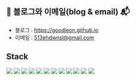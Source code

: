 ## 📔 블로그와 이메일(blog & email) 📬

<!--
<a href="https://goodjeon.github.io/">
    <img src = "https://img.shields.io/badge/MY%20BLOG-yellow?&style=flat&logo=github&logoColor=black" style="height : auto; margin-right : 2px;"/>
</a>
-->

- 블로그 : <https://goodjeon.github.io> 
- 이메일 : <513ehdwnsl@gmail.com>

## Stack
<img src="https://img.shields.io/badge/python-3776AB?style=for-the-badge&logo=python&logoColor=white">
<img src="https://img.shields.io/badge/html5-E34F26?style=for-the-badge&logo=html5&logoColor=white">
<img src="https://img.shields.io/badge/css-1572B6?style=for-the-badge&logo=css3&logoColor=white">
<img src="https://img.shields.io/badge/javascript-F7DF1E?style=for-the-badge&logo=javascript&logoColor=black">
<img src="https://img.shields.io/badge/jquery-0769AD?style=for-the-badge&logo=jquery&logoColor=white">
<img src="https://img.shields.io/badge/oracle-F80000?style=for-the-badge&logo=oracle&logoColor=white">
<img src="https://img.shields.io/badge/mysql-4479A1?style=for-the-badge&logo=mysql&logoColor=white">
<img src="https://img.shields.io/badge/mongoDB-47A248?style=for-the-badge&logo=MongoDB&logoColor=white">
<img src="https://img.shields.io/badge/django-092E20?style=for-the-badge&logo=django&logoColor=white">
<img src="https://img.shields.io/badge/linux-FCC624?style=for-the-badge&logo=linux&logoColor=black">
<img src="https://img.shields.io/badge/amazonaws-232F3E?style=for-the-badge&logo=amazonaws&logoColor=white">
<img src="https://img.shields.io/badge/git-F05032?style=for-the-badge&logo=git&logoColor=white">
